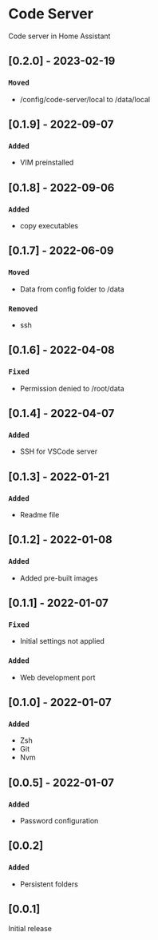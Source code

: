 # Code Server

Code server in Home Assistant

## [0.2.0] - 2023-02-19

### `Moved`

- /config/code-server/local to /data/local

## [0.1.9] - 2022-09-07

### `Added`

- VIM preinstalled

## [0.1.8] - 2022-09-06

### `Added`

- copy executables

## [0.1.7] - 2022-06-09

### `Moved`

- Data from config folder to /data

### `Removed`

- ssh

## [0.1.6] - 2022-04-08

### `Fixed`

- Permission denied to /root/data

## [0.1.4] - 2022-04-07

### `Added`

- SSH for VSCode server

## [0.1.3] - 2022-01-21

### `Added`

- Readme file

## [0.1.2] - 2022-01-08

### `Added`

- Added pre-built images

## [0.1.1] - 2022-01-07

### `Fixed`

- Initial settings not applied

### `Added`

- Web development port

## [0.1.0] - 2022-01-07

### `Added`

- Zsh
- Git
- Nvm

## [0.0.5] - 2022-01-07

### `Added`

- Password configuration

## [0.0.2]

### `Added`

- Persistent folders

## [0.0.1]

Initial release
